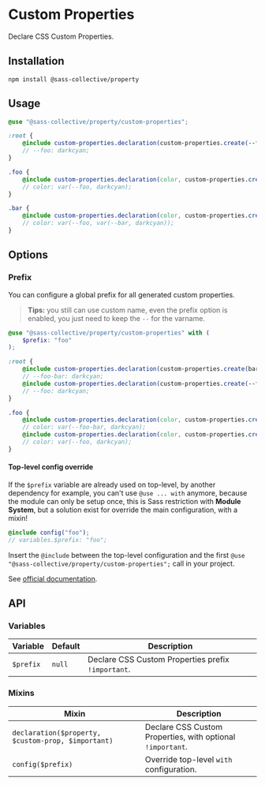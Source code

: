 # Custom Properties

Declare CSS Custom Properties.

## Installation

```shell
npm install @sass-collective/property
```

## Usage

```scss
@use "@sass-collective/property/custom-properties";

:root {
    @include custom-properties.declaration(custom-properties.create(--foo, darkcyan));
    // --foo: darkcyan;
}

.foo {
    @include custom-properties.declaration(color, custom-properties.create(--foo, darkcyan));
    // color: var(--foo, darkcyan);
}

.bar {
    @include custom-properties.declaration(color, custom-properties.create(foo, custom-properties.create(bar, darkcyan)));
    // color: var(--foo, var(--bar, darkcyan));
}
```

## Options

### Prefix

You can configure a global prefix for all generated custom properties.

> **Tips:** you still can use custom name, even the prefix option is enabled, you just need to keep the `--` for the varname.

```scss
@use "@sass-collective/property/custom-properties" with (
    $prefix: "foo"
);

:root {
    @include custom-properties.declaration(custom-properties.create(bar, darkcyan));
    // --foo-bar: darkcyan;
    @include custom-properties.declaration(custom-properties.create(--foo, darkcyan));
    // --foo: darkcyan;
}

.foo {
    @include custom-properties.declaration(color, custom-properties.create(bar, darkcyan));
    // color: var(--foo-bar, darkcyan);
    @include custom-properties.declaration(color, custom-properties.create(--foo, darkcyan));
    // color: var(--foo, darkcyan);
}
```

#### Top-level config override

If the `$prefix` variable are already used on top-level, by another dependency for example, you can't 
use `@use ... with` anymore, because the module can only be setup once, this is Sass restriction with **Module System**, 
but a solution exist for override the main configuration, with a mixin! 

```scss
@include config("foo");
// variables.$prefix: "foo";
```

Insert the `@include` between the top-level configuration and the 
first `@use "@sass-collective/property/custom-properties";` call in your project.

See [official documentation](https://sass-lang.com/documentation/at-rules/use#with-mixins).

## API

### Variables

| Variable | Default | Description |
| --- | --- | --- |
| `$prefix` | `null` | Declare CSS Custom Properties prefix `!important`. |

### Mixins

| Mixin | Description |
| --- | --- |
| `declaration($property, $custom-prop, $important)` | Declare CSS Custom Properties, with optional `!important`. |
| `config($prefix)` | Override top-level `with` configuration. |
